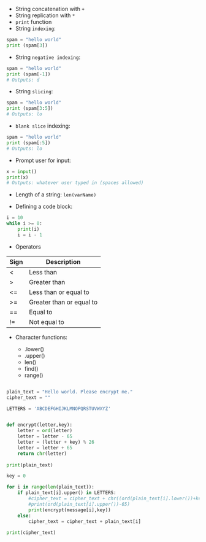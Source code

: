 - String concatenation with `+`
- String replication with `*`
- `print` function
- String `indexing`:

```python
spam = "hello world"
print (spam[3])
```

- String `negative indexing`:

```python
spam = "hello world"
print (spam[-1])
# Outputs: d
```

- String `slicing`:

``` python
spam = "hello world"
print (spam[3:5])
# Outputs: lo
```

- `blank slice` indexing:

``` python
spam = "hello world"
print (spam[:5])
# Outputs: lo
```

- Prompt user for input:

``` python
x = input()
print(x)
# Outputs: whatever user typed in (spaces allowed)
```

- Length of a string: `len(varName)`

- Defining a code block:

``` python
i = 10
while i >= 0:
    print(i)
    i = i - 1
```

- Operators

| Sign | Description|
|------|------------|
| <    | Less than  || >    | Greater than || <=   | Less than or equal to || >=   | Greater than or equal to || ==   | Equal to || !=   | Not equal to | 

- Character functions:

    - .lower()
    - .upper()
    - len()
    - find()
    - range()
    
```python

plain_text = "Hello world. Please encrypt me."
cipher_text = ""

LETTERS = 'ABCDEFGHIJKLMNOPQRSTUVWXYZ'


def encrypt(letter,key):
    letter = ord(letter)
    letter = letter - 65
    letter = (letter + key) % 26
    letter = letter + 65
    return chr(letter)
    
print(plain_text)

key = 0

for i in range(len(plain_text)):
    if plain_text[i].upper() in LETTERS:
        #cipher_text = cipher_text + chr((ord(plain_text[i].lower())+key) % 26)
        #print(ord(plain_text[i].upper())-65)
        print(encrypt(message[i],key))
    else:
        cipher_text = cipher_text + plain_text[i]
    
print(cipher_text)
```